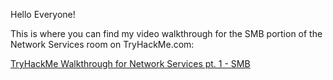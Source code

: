 Hello Everyone!

This is where you can find my video walkthrough for the SMB portion of the Network Services room on TryHackMe.com:

[TryHackMe Walkthrough for Network Services pt. 1 - SMB](https://www.youtube.com/watch?v=ixFaT5sa4r4&t=2s)
